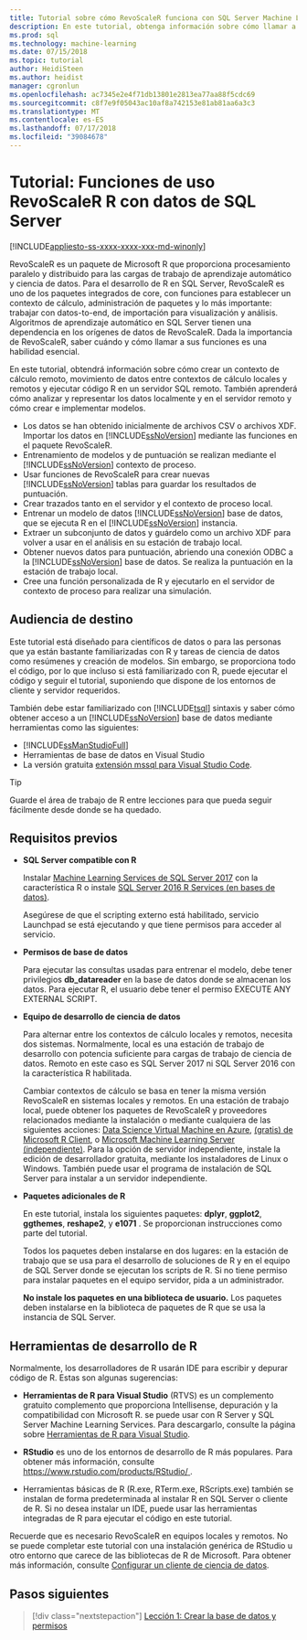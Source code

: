 ```yaml
---
title: Tutorial sobre cómo RevoScaleR funciona con SQL Server Machine Learning | Microsoft Docs
description: En este tutorial, obtenga información sobre cómo llamar a una función de RevoScaleR en SQL Server Machine Learning con R compatibles que habilitado.
ms.prod: sql
ms.technology: machine-learning
ms.date: 07/15/2018
ms.topic: tutorial
author: HeidiSteen
ms.author: heidist
manager: cgronlun
ms.openlocfilehash: ac7345e2e4f71db13801e2813ea77aa88f5cdc69
ms.sourcegitcommit: c8f7e9f05043ac10af8a742153e81ab81aa6a3c3
ms.translationtype: MT
ms.contentlocale: es-ES
ms.lasthandoff: 07/17/2018
ms.locfileid: "39084678"
---
```

# <a name="tutorial-use-revoscaler-r-functions-with-sql-server-data"></a>Tutorial: Funciones de uso RevoScaleR R con datos de SQL Server
[!INCLUDE[appliesto-ss-xxxx-xxxx-xxx-md-winonly](../../includes/appliesto-ss-xxxx-xxxx-xxx-md-winonly.md)]

RevoScaleR es un paquete de Microsoft R que proporciona procesamiento paralelo y distribuido para las cargas de trabajo de aprendizaje automático y ciencia de datos. Para el desarrollo de R en SQL Server, RevoScaleR es uno de los paquetes integrados de core, con funciones para establecer un contexto de cálculo, administración de paquetes y lo más importante: trabajar con datos-to-end, de importación para visualización y análisis. Algoritmos de aprendizaje automático en SQL Server tienen una dependencia en los orígenes de datos de RevoScaleR. Dada la importancia de RevoScaleR, saber cuándo y cómo llamar a sus funciones es una habilidad esencial. 

En este tutorial, obtendrá información sobre cómo crear un contexto de cálculo remoto, movimiento de datos entre contextos de cálculo locales y remotos y ejecutar código R en un servidor SQL remoto. También aprenderá cómo analizar y representar los datos localmente y en el servidor remoto y cómo crear e implementar modelos.

+ Los datos se han obtenido inicialmente de archivos CSV o archivos XDF. Importar los datos en [!INCLUDE[ssNoVersion](../../includes/ssnoversion-md.md)] mediante las funciones en el paquete RevoScaleR.
+ Entrenamiento de modelos y de puntuación se realizan mediante el [!INCLUDE[ssNoVersion](../../includes/ssnoversion-md.md)] contexto de proceso. 
+ Usar funciones de RevoScaleR para crear nuevas [!INCLUDE[ssNoVersion](../../includes/ssnoversion-md.md)] tablas para guardar los resultados de puntuación.
+ Crear trazados tanto en el servidor y el contexto de proceso local.
+ Entrenar un modelo de datos [!INCLUDE[ssNoVersion](../../includes/ssnoversion-md.md)] base de datos, que se ejecuta R en el [!INCLUDE[ssNoVersion](../../includes/ssnoversion-md.md)] instancia.
+ Extraer un subconjunto de datos y guárdelo como un archivo XDF para volver a usar en el análisis en su estación de trabajo local.
+ Obtener nuevos datos para puntuación, abriendo una conexión ODBC a la [!INCLUDE[ssNoVersion](../../includes/ssnoversion-md.md)] base de datos. Se realiza la puntuación en la estación de trabajo local.
+ Cree una función personalizada de R y ejecutarlo en el servidor de contexto de proceso para realizar una simulación.

## <a name="target-audience"></a>Audiencia de destino

Este tutorial está diseñado para científicos de datos o para las personas que ya están bastante familiarizadas con R y tareas de ciencia de datos como resúmenes y creación de modelos. Sin embargo, se proporciona todo el código, por lo que incluso si está familiarizado con R, puede ejecutar el código y seguir el tutorial, suponiendo que dispone de los entornos de cliente y servidor requeridos.

También debe estar familiarizado con [!INCLUDE[tsql](../../includes/tsql-md.md)] sintaxis y saber cómo obtener acceso a un [!INCLUDE[ssNoVersion](../../includes/ssnoversion-md.md)] base de datos mediante herramientas como las siguientes:

+ [!INCLUDE[ssManStudioFull](../../includes/ssmanstudiofull-md.md)] 
+ Herramientas de base de datos en Visual Studio 
+ La versión gratuita [extensión mssql para Visual Studio Code](https://docs.microsoft.com/sql/linux/sql-server-linux-develop-use-vscode).
  
> [!TIP]
> Guarde el área de trabajo de R entre lecciones para que pueda seguir fácilmente desde donde se ha quedado.

## <a name="prerequisites"></a>Requisitos previos

- **SQL Server compatible con R**
  
    Instalar [Machine Learning Services de SQL Server 2017](../install/sql-machine-learning-services-windows-install.md) con la característica R o instale [SQL Server 2016 R Services (en bases de datos)](../install/sql-r-services-windows-install.md).

    Asegúrese de que el scripting externo está habilitado, servicio Launchpad se está ejecutando y que tiene permisos para acceder al servicio.
  
-  **Permisos de base de datos**
  
    Para ejecutar las consultas usadas para entrenar el modelo, debe tener privilegios **db_datareader** en la base de datos donde se almacenan los datos. Para ejecutar R, el usuario debe tener el permiso EXECUTE ANY EXTERNAL SCRIPT.

-   **Equipo de desarrollo de ciencia de datos**
  
    Para alternar entre los contextos de cálculo locales y remotos, necesita dos sistemas. Normalmente, local es una estación de trabajo de desarrollo con potencia suficiente para cargas de trabajo de ciencia de datos. Remoto en este caso es SQL Server 2017 ni SQL Server 2016 con la característica R habilitada. 
    
    Cambiar contextos de cálculo se basa en tener la misma versión RevoScaleR en sistemas locales y remotos. En una estación de trabajo local, puede obtener los paquetes de RevoScaleR y proveedores relacionados mediante la instalación o mediante cualquiera de las siguientes acciones: [Data Science Virtual Machine en Azure](https://docs.microsoft.com/azure/machine-learning/data-science-virtual-machine/overview), [(gratis) de Microsoft R Client](https://docs.microsoft.com/en-us/machine-learning-server/r-client/what-is-microsoft-r-client), o [ Microsoft Machine Learning Server (independiente)](https://docs.microsoft.com/machine-learning-server/install/machine-learning-server-install). Para la opción de servidor independiente, instale la edición de desarrollador gratuita, mediante los instaladores de Linux o Windows. También puede usar el programa de instalación de SQL Server para instalar a un servidor independiente.
      
-   **Paquetes adicionales de R**
  
    En este tutorial, instala los siguientes paquetes: **dplyr**, **ggplot2**, **ggthemes**, **reshape2**, y **e1071** . Se proporcionan instrucciones como parte del tutorial.
  
    Todos los paquetes deben instalarse en dos lugares: en la estación de trabajo que se usa para el desarrollo de soluciones de R y en el equipo de SQL Server donde se ejecutan los scripts de R. Si no tiene permiso para instalar paquetes en el equipo servidor, pida a un administrador. 
    
    **No instale los paquetes en una biblioteca de usuario.** Los paquetes deben instalarse en la biblioteca de paquetes de R que se usa la instancia de SQL Server.

## <a name="r-development-tools"></a>Herramientas de desarrollo de R

Normalmente, los desarrolladores de R usarán IDE para escribir y depurar código de R. Estas son algunas sugerencias:

- **Herramientas de R para Visual Studio** (RTVS) es un complemento gratuito complemento que proporciona Intellisense, depuración y la compatibilidad con Microsoft R. se puede usar con R Server y SQL Server Machine Learning Services. Para descargarlo, consulte la página sobre [Herramientas de R para Visual Studio](https://www.visualstudio.com/vs/rtvs/).

- **RStudio** es uno de los entornos de desarrollo de R más populares. Para obtener más información, consulte [ https://www.rstudio.com/products/RStudio/ ](https://www.rstudio.com/products/RStudio/).

- Herramientas básicas de R (R.exe, RTerm.exe, RScripts.exe) también se instalan de forma predeterminada al instalar R en SQL Server o cliente de R. Si no desea instalar un IDE, puede usar las herramientas integradas de R para ejecutar el código en este tutorial.

Recuerde que es necesario RevoScaleR en equipos locales y remotos. No se puede completar este tutorial con una instalación genérica de RStudio u otro entorno que carece de las bibliotecas de R de Microsoft. Para obtener más información, consulte [Configurar un cliente de ciencia de datos](../r/set-up-a-data-science-client.md).

## <a name="next-steps"></a>Pasos siguientes

> [!div class="nextstepaction"]
> [Lección 1: Crear la base de datos y permisos](deepdive-work-with-sql-server-data-using-r.md)

